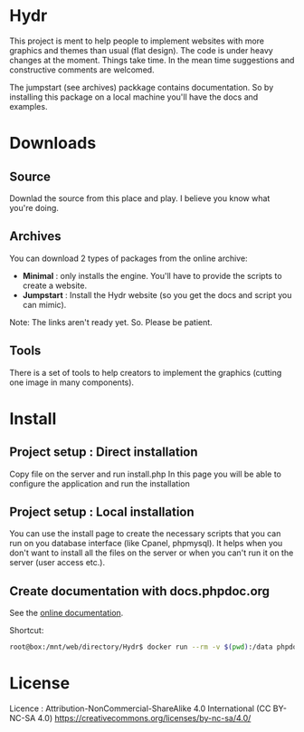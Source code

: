 # Hydr
This project is ment to help people to implement websites with more graphics and themes than usual (flat design). The code is under heavy changes at the moment. Things take time. In the mean time suggestions and constructive comments are welcomed. 

The jumpstart (see archives) packkage contains documentation. So by installing this package on a local machine you'll have the docs and examples. 

# Downloads

## Source
Downlad the source from this place and play. I believe you know what you're doing.

## Archives
You can download 2 types of packages from the online archive:
* **Minimal**     : only installs the engine. You'll have to provide the scripts to create a website.
* **Jumpstart**   : Install the Hydr website (so you get the docs and script you can mimic).

Note: The links aren't ready yet. So. Please be patient.

## Tools
There is a set of tools to help creators to implement the graphics (cutting one image in many components).

# Install 
## Project setup : Direct installation
Copy file on the server and run install.php
In this page you will be able to configure the application and run the installation

## Project setup : Local installation
You can use the install page to create the necessary scripts that you can run on you database interface (like Cpanel, phpmysql). It helps when you don't want to install all the files on the server or when you can't run it on the server (user access etc.).

## Create documentation with docs.phpdoc.org
See the [online documentation](https://docs.phpdoc.org/latest/guide/getting-started/installing.html).

Shortcut:
```sh
root@box:/mnt/web/directory/Hydr$ docker run --rm -v $(pwd):/data phpdoc/phpdoc:3 -d . -t ./DeveloperDocs
```

# License
Licence : Attribution-NonCommercial-ShareAlike 4.0 International (CC BY-NC-SA 4.0) 
https://creativecommons.org/licenses/by-nc-sa/4.0/

